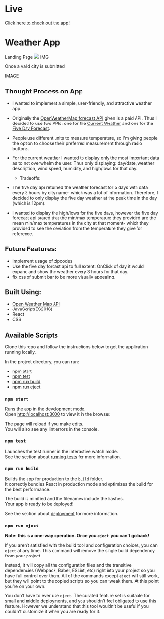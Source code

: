 # Live

[Click here to check out the app!](https://dori-weather-app.netlify.com/)

# Weather App

Landing Page 
<img src="./public/preview/home.png" />
IMG

Once a valid city is submitted

IMAGE 

## Thought Process on App

* I wanted to implement a simple, user-friendly, and attractive weather app.
* Originally the [OpenWeatherMap forecast API](https://openweathermap.org/forecast16) given is a paid API. Thus I decided to use two APIs: one for the [Current Weather](https://openweathermap.org/current) and one for the [Five Day Forecast](https://openweathermap.org/forecast5). 
* People use different units to measure temperature, so I'm giving people the option to choose their preferred measurement through radio buttons. 
* For the current weather I wanted to display only the most important data as to not overwhelm the user. Thus only displaying:
 day/date, weather description, wind speed,  humidity, and  high/lows for that day. 

  - Tradeoffs: 
* The five day api returned the weather forecast for 5 days with data every 3 hours by city name- which was a lot of information.    Therefore, I decided to only display the five day weather at the peak time in the day (which is 12pm). 

* I wanted to display the high/lows for the five days, however the five day forecast api stated that the min/max temperature they provided are the mean min/max temperatures in the city at that moment- which they provided to see the deviation from the temperature they give for reference. 

## Future Features:
* Implement usage of zipcodes 
* Use the five day forcast api to full extent: OnClick of day it would expand and show the weather every 3 hours for that day. 
* fix css of submit bar to be more visually appealing. 


## Built Using:  
* [Open Weather Map API](https://openweathermap.org/api)
* JavaScript(ES2016)
* React
* CSS

## Available Scripts
Clone this repo and follow the instructions below to get the application running locally. 

In the project directory, you can run:
  - [npm start](#npm-start)
  - [npm test](#npm-test)
  - [npm run build](#npm-run-build)
  - [npm run eject](#npm-run-eject)

### `npm start`

Runs the app in the development mode.<br>
Open [http://localhost:3000](http://localhost:3000) to view it in the browser.

The page will reload if you make edits.<br>
You will also see any lint errors in the console.

### `npm test`

Launches the test runner in the interactive watch mode.<br>
See the section about [running tests](#running-tests) for more information.

### `npm run build`

Builds the app for production to the `build` folder.<br>
It correctly bundles React in production mode and optimizes the build for the best performance.

The build is minified and the filenames include the hashes.<br>
Your app is ready to be deployed!

See the section about [deployment](#deployment) for more information.

### `npm run eject`

**Note: this is a one-way operation. Once you `eject`, you can’t go back!**

If you aren’t satisfied with the build tool and configuration choices, you can `eject` at any time. This command will remove the single build dependency from your project.

Instead, it will copy all the configuration files and the transitive dependencies (Webpack, Babel, ESLint, etc) right into your project so you have full control over them. All of the commands except `eject` will still work, but they will point to the copied scripts so you can tweak them. At this point you’re on your own.

You don’t have to ever use `eject`. The curated feature set is suitable for small and middle deployments, and you shouldn’t feel obligated to use this feature. However we understand that this tool wouldn’t be useful if you couldn’t customize it when you are ready for it.


